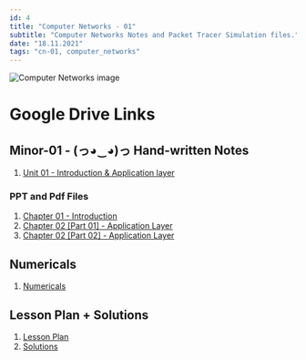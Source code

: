 ```yaml
---
id: 4
title: "Computer Networks - 01"
subtitle: "Computer Networks Notes and Packet Tracer Simulation files."
date: "18.11.2021"
tags: "cn-01, computer_networks"
---
```


![Computer Networks image](https://p.kindpng.com/picc/s/33-334663_computer-network-internet-clip-art-computer-network-clip.png)

# Google Drive Links

## Minor-01 - (っ◕‿◕)っ Hand-written Notes 
1. [Unit 01 - Introduction & Application layer](https://drive.google.com/file/d/1v0WazeLUHkB5XLpOK-vsJniC-yvF2uzZ/view?usp=sharing) 

### PPT and Pdf Files
1. [Chapter 01 - Introduction](https://docs.google.com/presentation/d/1GJuXrr1rGclCaqi_HYIPjeAlFLgIYPi1/edit?usp=sharing&ouid=107106565216680555783&rtpof=true&sd=true)
2. [Chapter 02 [Part 01] - Application Layer ](https://docs.google.com/presentation/d/1ZoZbkH6A1zb9R7U6M3ORBrziQzYVNNbg/edit?usp=sharing&ouid=107106565216680555783&rtpof=true&sd=true)
3. [Chapter 02 [Part 02] - Application Layer ](https://docs.google.com/presentation/d/1YZBhJsO9fegOsJ2VsB-DYauI6uNPoKcg/edit?usp=sharing&ouid=107106565216680555783&rtpof=true&sd=true)

## Numericals
1. [Numericals](https://drive.google.com/drive/folders/1a8QraN52ahMB0smCQLf5OWBZDgEjbgu5?usp=sharing)

## Lesson Plan + Solutions
1. [Lesson Plan](https://docs.google.com/document/d/1iUt3BgbuRfGzXxAFOSxizq1dQfU6ThL0/edit?usp=sharing&ouid=107106565216680555783&rtpof=true&sd=true)
2. [Solutions](https://drive.google.com/file/d/1CSwtncKx7S3B5lVAZzMXTXUhuIlDVuBD/view?usp=sharing)